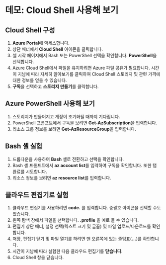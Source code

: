 # 데모: Cloud Shell 사용해 보기

## Cloud Shell 구성

1. **Azure Portal**에 액세스합니다.
2. 상단 배너에서 **Cloud Shell** 아이콘을 클릭합니다.
3. 셸 시작 페이지에서 Bash 또는 PowerShell 선택을 확인합니다. **PowerShell**을 선택합니다.
4. Azure Cloud Shell에서 파일을 유지하려면 Azure 파일 공유가 필요합니다. 시간이 지남에 따라 자세히 알아보기를 클릭하여 Cloud Shell 스토리지 및 관련 가격에 대한 정보를 얻을 수 있습니다.
5. **구독**을 선택하고 **스토리지 만들기**를 클릭합니다. 

## Azure PowerShell 사용해 보기

1. 스토리지가 만들어지고 계정이 초기화될 때까지 기다립니다.
2. PowerShell 프롬프트에서 구독을 보려면 **Get-AzSubscription**을 입력합니다.
3. 리소스 그룹 정보를 보려면 **Get-AzResourceGroup**을 입력합니다.

## Bash 셸 실험

1. 드롭다운을 사용하여 **Bash** 셸로 전환하고 선택을 확인합니다.
2. Bash 셸 프롬프트에서 **az account list**를 입력하여 구독을 확인합니다. 또한 탭 완료를 시도합니다. 
3. 리소스 정보를 보려면 **az resource list**를 입력합니다.

## 클라우드 편집기로 실험

1. 클라우드 편집기를 사용하려면 **code.** 를 입력합니다. 중괄호 아이콘을 선택할 수도 있습니다. 
2. 왼쪽 탐색 창에서 파일을 선택합니다. **.profile** 을 예로 들 수 있습니다.
3. 편집기 상단 배너, 설정 선택(텍스트 크기 및 글꼴) 및 파일 업로드/다운로드를 확인합니다.
4. 저장, 편집기 닫기 및 파일 열기를 하려면 맨 오른쪽에 있는 줄임표(**...**)를 확인합니다.
5. 시간이 지남에 따라 실험한 다음 클라우드 편집기를 **닫습니다**. 
6. Cloud Shell 창을 닫습니다.
